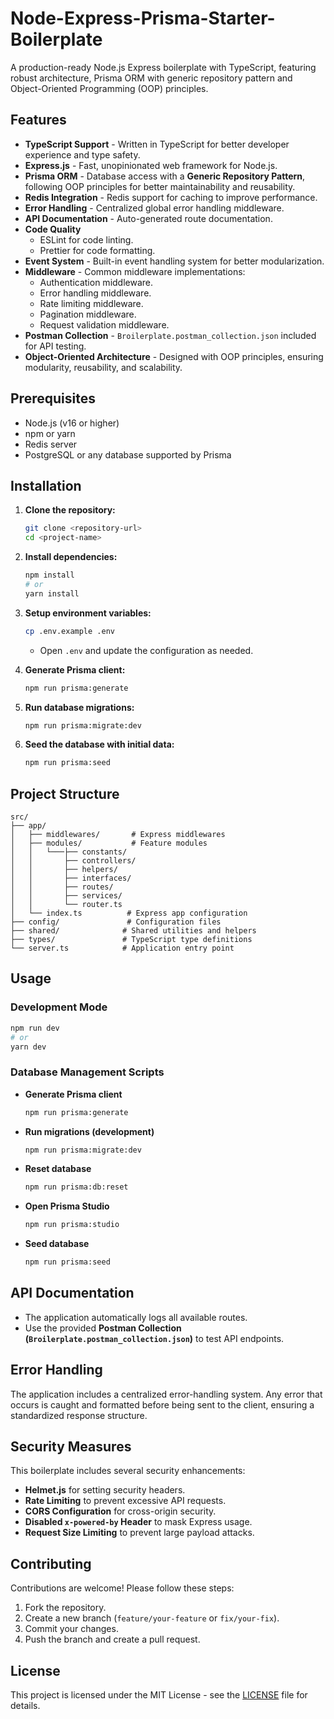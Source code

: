 # Node-Express-Prisma-Starter-Boilerplate

A production-ready Node.js Express boilerplate with TypeScript, featuring robust architecture, Prisma ORM with generic repository pattern and Object-Oriented Programming (OOP) principles.

## Features

- **TypeScript Support** - Written in TypeScript for better developer experience and type safety.
- **Express.js** - Fast, unopinionated web framework for Node.js.
- **Prisma ORM** - Database access with a **Generic Repository Pattern**, following OOP principles for better maintainability and reusability.
- **Redis Integration** - Redis support for caching to improve performance.
- **Error Handling** - Centralized global error handling middleware.
- **API Documentation** - Auto-generated route documentation.
- **Code Quality**
  - ESLint for code linting.
  - Prettier for code formatting.
- **Event System** - Built-in event handling system for better modularization.
- **Middleware** - Common middleware implementations:
  - Authentication middleware.
  - Error handling middleware.
  - Rate limiting middleware.
  - Pagination middleware.
  - Request validation middleware.
- **Postman Collection** - `Broilerplate.postman_collection.json` included for API testing.
- **Object-Oriented Architecture** - Designed with OOP principles, ensuring modularity, reusability, and scalability.

## Prerequisites

- Node.js (v16 or higher)
- npm or yarn
- Redis server
- PostgreSQL or any database supported by Prisma

## Installation

1. **Clone the repository:**

   ```bash
   git clone <repository-url>
   cd <project-name>
   ```

2. **Install dependencies:**

   ```bash
   npm install
   # or
   yarn install
   ```

3. **Setup environment variables:**

   ```bash
   cp .env.example .env
   ```

   - Open `.env` and update the configuration as needed.

4. **Generate Prisma client:**

   ```bash
   npm run prisma:generate
   ```

5. **Run database migrations:**

   ```bash
   npm run prisma:migrate:dev
   ```

6. **Seed the database with initial data:**

   ```bash
   npm run prisma:seed
   ```

## Project Structure

```
src/
├── app/
│   ├── middlewares/       # Express middlewares
│   ├── modules/           # Feature modules
│   │   └───├── constants/
│   │       ├── controllers/
│   │       ├── helpers/
│   │       ├── interfaces/
│   │       ├── routes/
│   │       ├── services/
│   │       └── router.ts
│   └── index.ts          # Express app configuration
├── config/               # Configuration files
├── shared/              # Shared utilities and helpers
├── types/               # TypeScript type definitions
└── server.ts            # Application entry point
```

## Usage

### **Development Mode**

```bash
npm run dev
# or
yarn dev
```

### **Database Management Scripts**

- **Generate Prisma client**
  ```bash
  npm run prisma:generate
  ```
- **Run migrations (development)**
  ```bash
  npm run prisma:migrate:dev
  ```
- **Reset database**
  ```bash
  npm run prisma:db:reset
  ```
- **Open Prisma Studio**
  ```bash
  npm run prisma:studio
  ```
- **Seed database**
  ```bash
  npm run prisma:seed
  ```

## API Documentation

- The application automatically logs all available routes.
- Use the provided **Postman Collection (`Broilerplate.postman_collection.json`)** to test API endpoints.

## Error Handling

The application includes a centralized error-handling system. Any error that occurs is caught and formatted before being sent to the client, ensuring a standardized response structure.

## Security Measures

This boilerplate includes several security enhancements:

- **Helmet.js** for setting security headers.
- **Rate Limiting** to prevent excessive API requests.
- **CORS Configuration** for cross-origin security.
- **Disabled `x-powered-by` Header** to mask Express usage.
- **Request Size Limiting** to prevent large payload attacks.

## Contributing

Contributions are welcome! Please follow these steps:

1. Fork the repository.
2. Create a new branch (`feature/your-feature` or `fix/your-fix`).
3. Commit your changes.
4. Push the branch and create a pull request.

## License

This project is licensed under the MIT License - see the [LICENSE](LICENSE) file for details.
